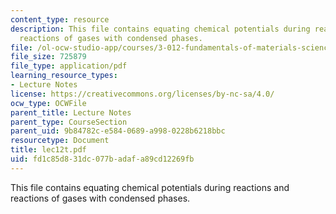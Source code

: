 ```yaml
---
content_type: resource
description: This file contains equating chemical potentials during reactions and
  reactions of gases with condensed phases.
file: /ol-ocw-studio-app/courses/3-012-fundamentals-of-materials-science-fall-2005/fd1c85d831dc077badafa89cd12269fb_lec12t.pdf
file_size: 725879
file_type: application/pdf
learning_resource_types:
- Lecture Notes
license: https://creativecommons.org/licenses/by-nc-sa/4.0/
ocw_type: OCWFile
parent_title: Lecture Notes
parent_type: CourseSection
parent_uid: 9b84782c-e584-0689-a998-0228b6218bbc
resourcetype: Document
title: lec12t.pdf
uid: fd1c85d8-31dc-077b-adaf-a89cd12269fb
---
```

This file contains equating chemical potentials during reactions and reactions of gases with condensed phases.